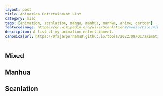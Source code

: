 ```yaml
---
layout: post
title: Animation Entertainment List
category: misc
tags: [animation, scanlation, manga, manhua, manhwa, anime, cartoon]
featuredimage: https://en.wikipedia.org/wiki/Scanlation#/media/File:Wikipe-tan_manga_page1_-_waifu2x_-_scanlated_English.png
description: A list of my animation entertainment.
canonicalurl: https://0fajarpurnama0.github.io/tools/2022/09/01/animation-entertainment-list
---
```

<h2>Mixed</h2>

<div id="mixed">
    <ul>
    </ul>
</div>

<h2>Manhua</h2>

<div id="manhua">
    <ul>
    </ul>
</div>

<h2>Scanlation</h2>

<div id="scanlation">
    <ul>
    </ul>
</div>

<script>
const animationentertainmentxmlhttp = new XMLHttpRequest();
animationentertainmentxmlhttp.onload = function() {
  const animationentertainment = JSON.parse(this.responseText);
  for (number in animationentertainment.mixed) {
  	document.getElementById("mixed").children[0].innerHTML += `<li><a href="`+animationentertainment.mixed[number].link+`" target="_blank">`+animationentertainment.mixed[number].name+`</a></li>`;
  }
  for (number in animationentertainment.manhua) {
  	document.getElementById("manhua").children[0].innerHTML += `<li><a href="`+animationentertainment.manhua[number].link+`" target="_blank">`+animationentertainment.manhua[number].name+`</a></li>`;
  }
  for (number in animationentertainment.scanlation) {
  	document.getElementById("scanlation").children[0].innerHTML += `<li><a href="`+animationentertainment.scanlation[number].link+`" target="_blank">`+animationentertainment.scanlation[number].name+`</a></li>`;
  }
}
animationentertainmentxmlhttp.open("GET", "{{ '/assets/json/animation_entertainment.json' | relative_url }}");
animationentertainmentxmlhttp.send();
</script>